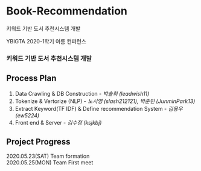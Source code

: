 # Book-Recommendation
키워드 기반 도서 추천시스템 개발

YBIGTA 2020-1학기 여름 컨퍼런스
### 키워드 기반 도서 추천시스템 개발


## Process Plan 
1. Data Crawling & DB Construction - *박솔희 (leadwish11)*
2. Tokenize & Vertorize (NLP) - *노시영 (slash212121), 박준민 (JunminPark13)*
3. Extract Keyword(TF IDF) & Define recommendation System - *김용우 (ew5224)*
4. Front end & Server - *김수정 (ksjkbj)*

## Project Progress    
2020.05.23(SAT) Team formation   
2020.05.25(MON) Team First meet   
